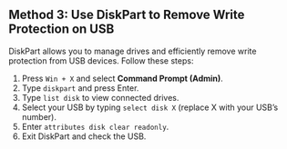 


## Method 3: Use DiskPart to Remove Write Protection on USB

DiskPart allows you to manage drives and efficiently remove write protection from USB devices. Follow these steps:

1. Press `Win + X` and select **Command Prompt (Admin)**.
2. Type `diskpart` and press Enter.
3. Type `list disk` to view connected drives.
4. Select your USB by typing `select disk X` (replace X with your USB’s number).
5. Enter `attributes disk clear readonly`.
6. Exit DiskPart and check the USB.